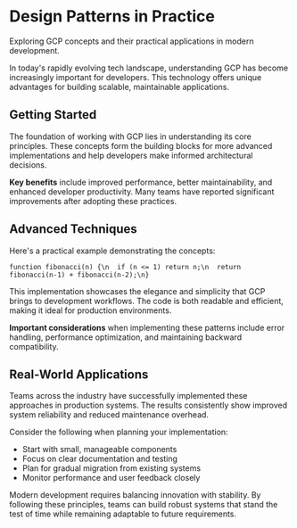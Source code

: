 # Design Patterns in Practice

Exploring GCP concepts and their practical applications in modern development.

In today's rapidly evolving tech landscape, understanding GCP has become increasingly important for developers. This technology offers unique advantages for building scalable, maintainable applications.

## Getting Started

The foundation of working with GCP lies in understanding its core principles. These concepts form the building blocks for more advanced implementations and help developers make informed architectural decisions.

**Key benefits** include improved performance, better maintainability, and enhanced developer productivity. Many teams have reported significant improvements after adopting these practices.

## Advanced Techniques

Here's a practical example demonstrating the concepts:

<pre><code>function fibonacci(n) {\n  if (n <= 1) return n;\n  return fibonacci(n-1) + fibonacci(n-2);\n}</code></pre>

This implementation showcases the elegance and simplicity that GCP brings to development workflows. The code is both readable and efficient, making it ideal for production environments.

**Important considerations** when implementing these patterns include error handling, performance optimization, and maintaining backward compatibility.

## Real-World Applications

Teams across the industry have successfully implemented these approaches in production systems. The results consistently show improved system reliability and reduced maintenance overhead.

Consider the following when planning your implementation:

- Start with small, manageable components
- Focus on clear documentation and testing
- Plan for gradual migration from existing systems
- Monitor performance and user feedback closely

Modern development requires balancing innovation with stability. By following these principles, teams can build robust systems that stand the test of time while remaining adaptable to future requirements.
